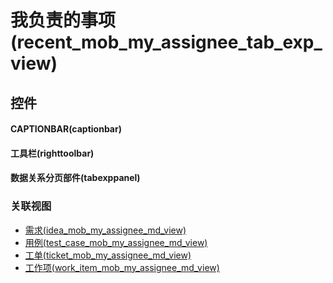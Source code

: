 # 我负责的事项(recent_mob_my_assignee_tab_exp_view)  <!-- {docsify-ignore-all} -->



## 控件
#### CAPTIONBAR(captionbar)
#### 工具栏(righttoolbar)
#### 数据关系分页部件(tabexppanel)


### 关联视图
  * [需求(idea_mob_my_assignee_md_view)](app/view/idea_mob_my_assignee_md_view)
  * [用例(test_case_mob_my_assignee_md_view)](app/view/test_case_mob_my_assignee_md_view)
  * [工单(ticket_mob_my_assignee_md_view)](app/view/ticket_mob_my_assignee_md_view)
  * [工作项(work_item_mob_my_assignee_md_view)](app/view/work_item_mob_my_assignee_md_view)

<script>
 const { createApp } = Vue
  createApp({
    data() {
      return {

      }
    }
  }).use(ElementPlus).mount('#app')
</script>